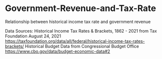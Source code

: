 # Government-Revenue-and-Tax-Rate
Relationship between historical income tax rate and government revenue

Data Sources:
Historical Income Tax Rates & Brackets, 1862 - 2021 from Tax Foundation August 24, 2021 https://taxfoundation.org/data/all/federal/historical-income-tax-rates-brackets/
Historical Budget Data from Congressional Budget Office https://www.cbo.gov/data/budget-economic-data#2
